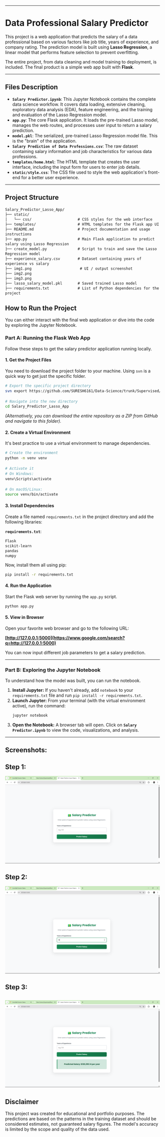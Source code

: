 
-----

# Data Professional Salary Predictor

This project is a web application that predicts the salary of a data professional based on various factors like job title, years of experience, and company rating. The prediction model is built using **Lasso Regression**, a linear model that performs feature selection to prevent overfitting.

The entire project, from data cleaning and model training to deployment, is included. The final product is a simple web app built with **Flask**.

-----

##  Files Description

  * **`Salary Predictor.ipynb`**: This Jupyter Notebook contains the complete data science workflow. It covers data loading, extensive cleaning, exploratory data analysis (EDA), feature engineering, and the training and evaluation of the Lasso Regression model.
  * **`app.py`**: The core Flask application. It loads the pre-trained Lasso model, manages the web routes, and processes user input to return a salary prediction.
  * **`model.pkl`**: The serialized, pre-trained Lasso Regression model file. This is the "brain" of the application.
  * **`Salary Prediction of Data Professions.csv`**: The raw dataset containing salary information and job characteristics for various data professions.
  * **`templates/home.html`**: The HTML template that creates the user interface, including the input form for users to enter job details.
  * **`static/style.css`**: The CSS file used to style the web application's front-end for a better user experience.

-----

## Project Structure
```
Salary_Predictor_Lasso_App/
├── static/
│   └── css/                     # CSS styles for the web interface
├── templates/                   # HTML templates for the Flask app UI
├── README.md                    # Project documentation and usage instructions
├── app.py                       # Main Flask application to predict salary using Lasso Regression
├── create_model.py              # Script to train and save the Lasso Regression model
├── experience_salary.csv        # Dataset containing years of experience vs salary
├── img1.png                      # UI / output screenshot
├── img2.png
├── img3.png
├── lasso_salary_model.pkl       # Saved trained Lasso model
├── requirements.txt             # List of Python dependencies for the project
```

##  How to Run the Project

You can either interact with the final web application or dive into the code by exploring the Jupyter Notebook.

### Part A: Running the Flask Web App

Follow these steps to get the salary predictor application running locally.

#### 1\. Get the Project Files

You need to download the project folder to your machine. Using `svn` is a quick way to get just the specific folder.

```bash
# Export the specific project directory
svn export https://github.com/SURESH6161/Data-Science/trunk/Supervised/Salary_Predictor_Lasso_App

# Navigate into the new directory
cd Salary_Predictor_Lasso_App
```

*(Alternatively, you can download the entire repository as a ZIP from GitHub and navigate to this folder).*

#### 2\. Create a Virtual Environment

It's best practice to use a virtual environment to manage dependencies.

```bash
# Create the environment
python -m venv venv

# Activate it
# On Windows:
venv\Scripts\activate

# On macOS/Linux:
source venv/bin/activate
```

#### 3\. Install Dependencies

Create a file named `requirements.txt` in the project directory and add the following libraries:

**`requirements.txt`**:

```
Flask
scikit-learn
pandas
numpy
```

Now, install them all using pip:

```bash
pip install -r requirements.txt
```

#### 4\. Run the Application

Start the Flask web server by running the `app.py` script.

```bash
python app.py
```

#### 5\. View in Browser

Open your favorite web browser and go to the following URL:

**[http://127.0.0.1:5000](https://www.google.com/search?q=http://127.0.0.1:5000)**

You can now input different job parameters to get a salary prediction.

-----

### Part B: Exploring the Jupyter Notebook

To understand how the model was built, you can run the notebook.

1.  **Install Jupyter:** If you haven't already, add `notebook` to your `requirements.txt` file and run `pip install -r requirements.txt`.
2.  **Launch Jupyter:** From your terminal (with the virtual environment active), run the command:
    ```bash
    jupyter notebook
    ```
3.  **Open the Notebook:** A browser tab will open. Click on **`Salary Predictor.ipynb`** to view the code, visualizations, and analysis.

-----

##  Screenshots:

## Step 1:
![General interface](img1.png)
## Step 2:
![Filling in the details](img2.png)
## Step 3:
![Final predicted result](img3.png)
-----

## Disclaimer

This project was created for educational and portfolio purposes. The predictions are based on the patterns in the training dataset and should be considered estimates, not guaranteed salary figures. The model's accuracy is limited by the scope and quality of the data used.